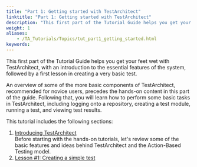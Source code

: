 ```yaml
--- 
title: "Part 1: Getting started with TestArchitect"
linktitle: "Part 1: Getting started with TestArchitect"
description: "This first part of the Tutorial Guide helps you get your feet wet with TestArchitect, with an introduction to the essential features of the system, followed by a first lesson in creating a very basic test."
weight: 1
aliases: 
    - /TA_Tutorials/Topics/tut_part1_getting_started.html
keywords: 
---
```


This first part of the Tutorial Guide helps you get your feet wet with TestArchitect, with an introduction to the essential features of the system, followed by a first lesson in creating a very basic test.

An overview of some of the more basic components of TestArchitect, recommended for novice users, precedes the hands-on content in this part of the guide. Following that, you will learn how to perform some basic tasks in TestArchitect, including logging onto a repository, creating a test module, running a test, and viewing test results.

This tutorial includes the following sections:

1.  [Introducing TestArchitect](/testarchitect-tutorial/part-1-getting-started-with-testarchitect/introducing-testarchitect/)  
Before starting with the hands-on tutorials, let's review some of the basic features and ideas behind TestArchitect and the Action-Based Testing model.
2.  [Lesson \#1: Creating a simple test](/testarchitect-tutorial/part-1-getting-started-with-testarchitect/lesson-1-creating-a-simple-test/)  




